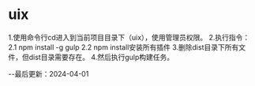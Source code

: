 # uix


1.使用命令行cd进入到当前项目目录下（uix），使用管理员权限。
2.执行指令：
  2.1 npm install -g gulp
  2.2 npm install安装所有插件
3.删除dist目录下所有文件，但dist目录需要存在。
4.然后执行gulp构建任务。



--最后更新：2024-04-01